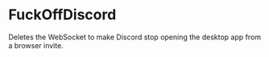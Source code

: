 # FuckOffDiscord
Deletes the WebSocket to make Discord stop opening the desktop app from a browser invite.
